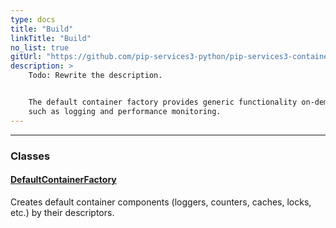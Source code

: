 ```yaml
---
type: docs
title: "Build"
linkTitle: "Build"
no_list: true
gitUrl: "https://github.com/pip-services3-python/pip-services3-container-python"
description: >
    Todo: Rewrite the description.


    The default container factory provides generic functionality on-demand, 
    such as logging and performance monitoring.
---
```

---

<div class="module-body"> 

### Classes

#### [DefaultContainerFactory](default_container_factory)
Creates default container components (loggers, counters, caches, locks, etc.) by their descriptors.

</div>
